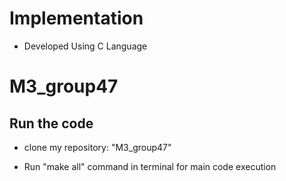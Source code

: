 
# Implementation
* Developed Using C Language
# M3_group47
## Run the code
* clone my repository: "M3_group47"

* Run "make all" command in terminal for main code execution
